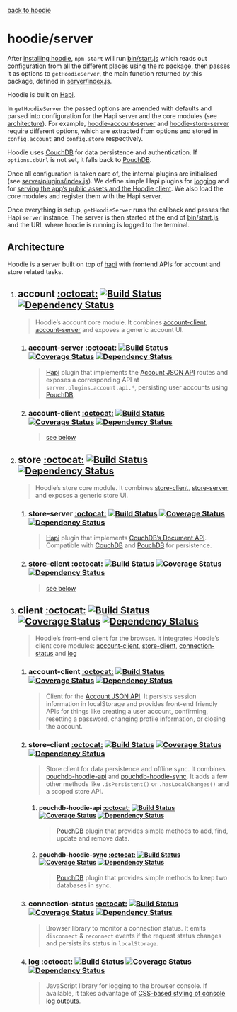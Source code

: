 [back to hoodie](../README.md)

# hoodie/server

After [installing hoodie](../#setup), `npm start` will run [bin/start.js](../bin/start.js)
which reads out [configuration](../#usage) from all the different places using
the [rc](https://www.npmjs.com/package/rc) package, then passes it as options to
`getHoodieServer`, the main function returned by this package, defined in
[server/index.js](index.js).

Hoodie is built on [Hapi](https://hapijs.com).

In `getHoodieServer` the passed options are amended with defaults and parsed
into configuration for the Hapi server and the core modules (see [architecture](#architecture)).
For example, [hoodie-account-server](https://github.com/hoodiehq/hoodie-account-server)
and [hoodie-store-server](https://github.com/hoodiehq/hoodie-store-server) require
different options, which are extracted from options and stored in `config.account`
and `config.store` respectively.

Hoodie uses [CouchDB](https://couchdb.apache.org/) for data persistence and
authentication. If `options.dbUrl` is not set, it falls back to [PouchDB](https://pouchdb.com/).

Once all configuration is taken care of, the internal plugins are initialised
(see [server/plugins/index.js](plugins/index.js)). We define simple Hapi plugins
for [logging](plugins/log.js) and for [serving the app’s public assets and the Hoodie client](plugins/public.js).
We also load the core modules and register them with the Hapi server.

Once everything is setup, `getHoodieServer` runs the callback and passes the
Hapi `server` instance. The server is then started at the end of [bin/start.js](../bin/start.js)
and the URL where hoodie is running is logged to the terminal.

## Architecture

Hoodie is a server built on top of [hapi](http://hapijs.com) with frontend APIs
for account and store related tasks.

1. ## account [:octocat:](https://github.com/hoodiehq/hoodie-account#readme) [![Build Status](https://travis-ci.org/hoodiehq/hoodie-account.svg?branch=master)](https://travis-ci.org/hoodiehq/hoodie-account) [![Dependency Status](https://david-dm.org/hoodiehq/hoodie-account.svg)](https://david-dm.org/hoodiehq/hoodie-account)

   > Hoodie’s account core module. It combines [account-client](https://github.com/hoodiehq/hoodie-account-client),
     [account-server](https://github.com/hoodiehq/hoodie-account-server) and
     exposes a generic account UI.

   1. ### account-server [:octocat:](https://github.com/hoodiehq/hoodie-account-server#readme) [![Build Status](https://api.travis-ci.org/hoodiehq/hoodie-account-server.svg?branch=master)](https://travis-ci.org/hoodiehq/hoodie-account-server) [![Coverage Status](https://coveralls.io/repos/hoodiehq/hoodie-account-server/badge.svg?branch=master)](https://coveralls.io/r/hoodiehq/hoodie-account-server?branch=master) [![Dependency Status](https://david-dm.org/hoodiehq/hoodie-account-server.svg)](https://david-dm.org/hoodiehq/hoodie-account-server)

      > [Hapi](http://hapijs.com/) plugin that implements the
        [Account JSON API](http://docs.accountjsonapi.apiary.io) routes and
        exposes a corresponding API at `server.plugins.account.api.*`,
        persisting user accounts using [PouchDB](https://pouchdb.com).

   2. ### account-client [:octocat:](https://github.com/hoodiehq/hoodie-account-client#readme) [![Build Status](https://travis-ci.org/hoodiehq/hoodie-account-client.svg?branch=master)](https://travis-ci.org/hoodiehq/hoodie-account-client) [![Coverage Status](https://coveralls.io/repos/hoodiehq/hoodie-account-client/badge.svg?branch=master)](https://coveralls.io/r/hoodiehq/hoodie-account-client?branch=master) [![Dependency Status](https://david-dm.org/hoodiehq/hoodie-account-client.svg)](https://david-dm.org/hoodiehq/hoodie-account-client)

      > [see below](#account-client)

1. ## store [:octocat:](https://github.com/hoodiehq/hoodie-store#readme) [![Build Status](https://travis-ci.org/hoodiehq/hoodie-store.svg?branch=master)](https://travis-ci.org/hoodiehq/hoodie-store) [![Dependency Status](https://david-dm.org/hoodiehq/hoodie-store.svg)](https://david-dm.org/hoodiehq/hoodie-store)

   > Hoodie’s store core module. It combines [store-client](https://github.com/hoodiehq/hoodie-store-client),
     [store-server](https://github.com/hoodiehq/hoodie-store-server) and exposes
      a generic store UI.


   1. ### store-server [:octocat:](https://github.com/hoodiehq/hoodie-store-server#readme) [![Build Status](https://travis-ci.org/hoodiehq/hoodie-store-server.svg?branch=master)](https://travis-ci.org/hoodiehq/hoodie-store-server) [![Coverage Status](https://coveralls.io/repos/hoodiehq/hoodie-store-server/badge.svg?branch=master)](https://coveralls.io/r/hoodiehq/hoodie-store-server?branch=master) [![Dependency Status](https://david-dm.org/hoodiehq/hoodie-store-server.svg)](https://david-dm.org/hoodiehq/hoodie-store-server)

      > [Hapi](http://hapijs.com/) plugin that implements [CouchDB’s Document API](https://wiki.apache.org/couchdb/HTTP_Document_API).
        Compatible with [CouchDB](https://couchdb.apache.org/) and [PouchDB](https://pouchdb.com/)
        for persistence.

   2. ### store-client [:octocat:](https://github.com/hoodiehq/hoodie-store-client#readme) [![Build Status](https://travis-ci.org/hoodiehq/hoodie-store-client.svg?branch=master)](https://travis-ci.org/hoodiehq/hoodie-store-client) [![Coverage Status](https://coveralls.io/repos/hoodiehq/hoodie-store-client/badge.svg?branch=master)](https://coveralls.io/r/hoodiehq/hoodie-store-client?branch=master) [![Dependency Status](https://david-dm.org/hoodiehq/hoodie-store-client.svg)](https://david-dm.org/hoodiehq/hoodie-store-client)

      > [see below](#store-client)

1. ## client [:octocat:](https://github.com/hoodiehq/hoodie-client#readme) [![Build Status](https://travis-ci.org/hoodiehq/hoodie-client.svg?branch=master)](https://travis-ci.org/hoodiehq/hoodie-client) [![Coverage Status](https://coveralls.io/repos/hoodiehq/hoodie-client/badge.svg?branch=master)](https://coveralls.io/r/hoodiehq/hoodie-client?branch=master) [![Dependency Status](https://david-dm.org/hoodiehq/hoodie-client.svg)](https://david-dm.org/hoodiehq/hoodie-client)

   > Hoodie’s front-end client for the browser. It integrates Hoodie’s client
     core modules: [account-client](https://github.com/hoodiehq/hoodie-account-client), [store-client](https://github.com/hoodiehq/hoodie-store),
     [connection-status](https://github.com/hoodiehq/hoodie-connection-status)
     and [log](https://github.com/hoodiehq/hoodie-log)

   1. ### <a name="account-client"></a>account-client [:octocat:](https://github.com/hoodiehq/hoodie-account-client#readme) [![Build Status](https://travis-ci.org/hoodiehq/hoodie-account-client.svg?branch=master)](https://travis-ci.org/hoodiehq/hoodie-account-client) [![Coverage Status](https://coveralls.io/repos/hoodiehq/hoodie-account-client/badge.svg?branch=master)](https://coveralls.io/r/hoodiehq/hoodie-account-client?branch=master) [![Dependency Status](https://david-dm.org/hoodiehq/hoodie-account-client.svg)](https://david-dm.org/hoodiehq/hoodie-account-client)

      > Client for the [Account JSON API](http://docs.accountjsonapi.apiary.io).
        It persists session information in localStorage and provides
        front-end friendly APIs for things like creating a user account,
        confirming, resetting a password, changing profile information,
        or closing the account.

   2. ### <a name="store-client"></a>store-client [:octocat:](https://github.com/hoodiehq/hoodie-store-client#readme) [![Build Status](https://travis-ci.org/hoodiehq/hoodie-store-client.svg?branch=master)](https://travis-ci.org/hoodiehq/hoodie-store-client) [![Coverage Status](https://coveralls.io/repos/hoodiehq/hoodie-store-client/badge.svg?branch=master)](https://coveralls.io/r/hoodiehq/hoodie-store-client?branch=master) [![Dependency Status](https://david-dm.org/hoodiehq/hoodie-store-client.svg)](https://david-dm.org/hoodiehq/hoodie-store-client)

      > Store client for data persistence and offline sync. It combines [pouchdb-hoodie-api](https://github.com/hoodiehq/pouchdb-hoodie-api) and [pouchdb-hoodie-sync](https://github.com/hoodiehq/pouchdb-hoodie-sync).
      It adds a few other methods like `.isPersistent()` or `.hasLocalChanges()`
      and a scoped store API.

      1. #### pouchdb-hoodie-api [:octocat:](https://github.com/hoodiehq/pouchdb-hoodie-api#readme) [![Build Status](https://travis-ci.org/hoodiehq/pouchdb-hoodie-api.svg?branch=master)](https://travis-ci.org/hoodiehq/pouchdb-hoodie-api) [![Coverage Status](https://coveralls.io/repos/hoodiehq/pouchdb-hoodie-api/badge.svg?branch=master)](https://coveralls.io/r/hoodiehq/pouchdb-hoodie-api?branch=master) [![Dependency Status](https://david-dm.org/hoodiehq/pouchdb-hoodie-api.svg)](https://david-dm.org/hoodiehq/pouchdb-hoodie-api)

         > [PouchDB](https://pouchdb.com) plugin that provides simple methods to
           add, find, update and remove data.

      2. #### pouchdb-hoodie-sync [:octocat:](https://github.com/hoodiehq/pouchdb-hoodie-sync#readme) [![Build Status](https://travis-ci.org/hoodiehq/pouchdb-hoodie-sync.svg?branch=master)](https://travis-ci.org/hoodiehq/pouchdb-hoodie-sync) [![Coverage Status](https://coveralls.io/repos/hoodiehq/pouchdb-hoodie-sync/badge.svg?branch=master)](https://coveralls.io/r/hoodiehq/pouchdb-hoodie-sync?branch=master) [![Dependency Status](https://david-dm.org/hoodiehq/pouchdb-hoodie-sync.svg)](https://david-dm.org/hoodiehq/pouchdb-hoodie-sync)

         > [PouchDB](https://pouchdb.com) plugin that provides simple methods to
           keep two databases in sync.

   3. ### connection-status [:octocat:](https://github.com/hoodiehq/hoodie-connection-status#readme) [![Build Status](https://travis-ci.org/hoodiehq/hoodie-connection-status.svg?branch=master)](https://travis-ci.org/hoodiehq/hoodie-connection-status) [![Coverage Status](https://coveralls.io/repos/hoodiehq/hoodie-connection-status/badge.svg?branch=master)](https://coveralls.io/r/hoodiehq/hoodie-connection-status?branch=master) [![Dependency Status](https://david-dm.org/hoodiehq/hoodie-connection-status.svg)](https://david-dm.org/hoodiehq/hoodie-connection-status)

      > Browser library to monitor a connection status. It emits `disconnect` &
        `reconnect` events if the request status changes and persists its status
        in `localStorage`.

   4. ### log [:octocat:](https://github.com/hoodiehq/hoodie-log#readme) [![Build Status](https://travis-ci.org/hoodiehq/hoodie-log.svg?branch=master)](https://travis-ci.org/hoodiehq/hoodie-log) [![Coverage Status](https://coveralls.io/repos/hoodiehq/hoodie-log/badge.svg?branch=master)](https://coveralls.io/r/hoodiehq/hoodie-log?branch=master) [![Dependency Status](https://david-dm.org/hoodiehq/hoodie-log.svg)](https://david-dm.org/hoodiehq/hoodie-log)

      > JavaScript library for logging to the browser console. If available, it
        takes advantage of [CSS-based styling of console log outputs](https://developer.mozilla.org/en-US/docs/Web/API/Console#Styling_console_output).
